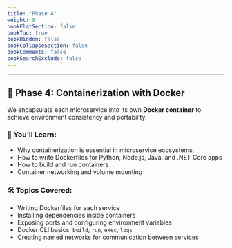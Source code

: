 ```yaml
---
title: "Phase 4"
weight: 9
bookFlatSection: false
bookToc: true
bookHidden: false
bookCollapseSection: false
bookComments: false
bookSearchExclude: false
---
```

---

## 🐳 Phase 4: Containerization with Docker

We encapsulate each microservice into its own **Docker container** to achieve environment consistency and portability.

### 🎯 You’ll Learn:
- Why containerization is essential in microservice ecosystems
- How to write Dockerfiles for Python, Node.js, Java, and .NET Core apps
- How to build and run containers
- Container networking and volume mounting

### 🛠 Topics Covered:
- Writing Dockerfiles for each service
- Installing dependencies inside containers
- Exposing ports and configuring environment variables
- Docker CLI basics: `build`, `run`, `exec`, `logs`
- Creating named networks for communication between services

